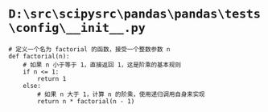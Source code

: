 # `D:\src\scipysrc\pandas\pandas\tests\config\__init__.py`

```
# 定义一个名为 factorial 的函数，接受一个整数参数 n
def factorial(n):
    # 如果 n 小于等于 1，直接返回 1，这是阶乘的基本规则
    if n <= 1:
        return 1
    else:
        # 如果 n 大于 1，计算 n 的阶乘，使用递归调用自身来实现
        return n * factorial(n - 1)
```